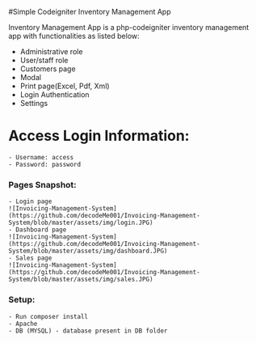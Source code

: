#Simple Codeigniter Inventory Management App

 Inventory Management App is a php-codeigniter inventory management app with functionalities as listed below:

  - Administrative role
  - User/staff role
  - Customers page
  - Modal
  - Print page(Excel, Pdf, Xml)
  - Login Authentication
  - Settings

  # Access Login Information:

    - Username: access
    - Password: password

### Pages Snapshot:
    - Login page
    ![Invoicing-Management-System](https://github.com/decodeMe001/Invoicing-Management-System/blob/master/assets/img/login.JPG)
    - Dashboard page
    ![Invoicing-Management-System](https://github.com/decodeMe001/Invoicing-Management-System/blob/master/assets/img/dashboard.JPG)
    - Sales page
    ![Invoicing-Management-System](https://github.com/decodeMe001/Invoicing-Management-System/blob/master/assets/img/sales.JPG)

### Setup:
    - Run composer install
    - Apache
    - DB (MYSQL) - database present in DB folder
